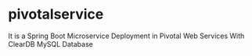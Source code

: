 # pivotalservice
It is a Spring Boot Microservice Deployment in Pivotal Web Services With ClearDB MySQL Database
